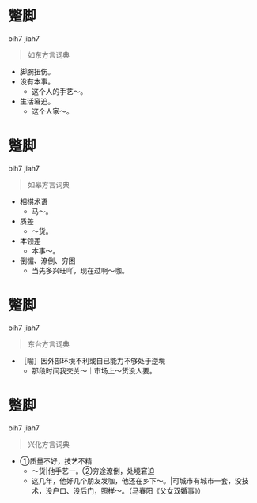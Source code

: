 # 蹩脚
bih7 jiah7
> 如东方言词典
- 脚腕扭伤。
- 没有本事。
  - 这个人的手艺～。
- 生活窘迫。
  - 这个人家～。

# 蹩脚
bih7 jiah7
> 如皋方言词典
- 相棋术语
  - 马～。
- 质差
  - ～货。
- 本领差
  - 本事～。
- 倒楣、潦倒、穷困
  - 当先多兴旺吖，现在过啊～咖。

# 蹩脚
bih7 jiah7
> 东台方言词典
- ［喻］因外部环境不利或自已能力不够处于逆境
  - 那段时间我交关～｜市场上～货没人要。

# 蹩脚
bih7 jiah7
> 兴化方言词典
- ①质量不好，技艺不精
  - ～货|他手艺一。②穷途潦倒，处境窘迫
  - 这几年，他好几个朋友发咖，他还在乡下～。|可城市有城市一套，没技术，没户口、没后门，照样～。（马春阳《父女双婚事》）
